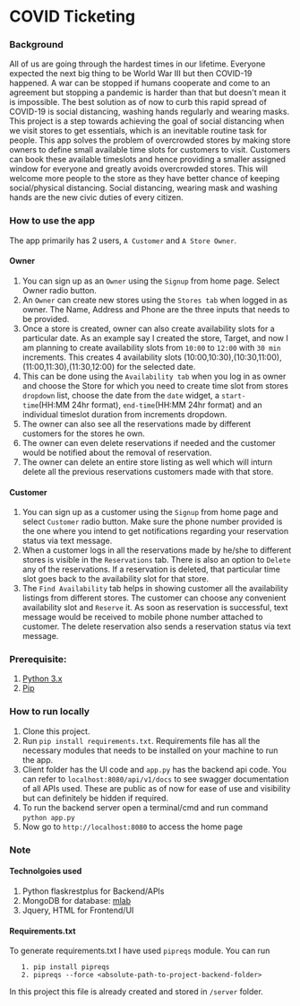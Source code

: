 # COVID Ticketing

### Background
All of us are going through the hardest times in our lifetime. Everyone expected  the next big thing to be World War III but then COVID-19 happened. A war can be stopped if humans cooperate and come to an agreement but stopping a pandemic is harder than that but doesn't mean it is impossible. The best solution as of now to curb this rapid spread of COVID-19 is social distancing, washing hands regularly and wearing masks. This project is a step towards achieving the goal of social distancing when we visit stores to get essentials, which is an inevitable routine task for people. This app solves the problem of overcrowded stores by making store owners to define small available time slots for customers to visit. Customers can book these available timeslots and hence providing a smaller assigned window for everyone and greatly avoids overcrowded stores. This will welcome more people to the store as they have better chance of keeping social/physical distancing. Social distancing, wearing mask and washing hands are the new civic duties of every citizen.

### How to use the app

The app primarily has 2 users, ```A Customer``` and ```A Store Owner```.

#### Owner
1. You can sign up as an ```Owner``` using the ```Signup``` from home page. Select Owner radio button.
2. An ```Owner``` can create new stores using the ```Stores tab``` when logged in as owner. The Name, Address and Phone are the three inputs that needs to be provided.
3. Once a store is created, owner can also create availability slots for a particular date. As an example say I created the store, Target, and now I am planning to create availability slots from ```10:00``` to ```12:00``` with ```30 min``` increments. This creates 4 availability slots (10:00,10:30),(10:30,11:00),(11:00,11:30),(11:30,12:00) for the selected date. 
4. This can be done using the ```Availability tab``` when you log in as owner and choose the Store for which you need to create time slot from stores ```dropdown``` list, choose the date from the ```date``` widget, a ```start-time```(HH:MM 24hr format), ```end-time```(HH:MM 24hr format) and an individual timeslot duration from increments dropdown.
5. The owner can also see all the reservations made by different customers for the stores he own.
6. The owner can even delete reservations if needed and the customer would be notified about the removal of reservation.
7. The owner can delete an entire store listing as well which will inturn delete all the previous reservations customers made with that store.

#### Customer
1. You can sign up as a customer using the ```Signup``` from home page and select ```Customer``` radio button. Make sure the phone number provided is the one where you intend to get notifications regarding your reservation status via text message.
2. When a customer logs in all the reservations made by he/she to different stores is visible in the ```Reservations``` tab. There is also an option to ```Delete``` any of the reservations. If a reservation is deleted, that particular time slot goes back to the availability slot for that store.
3. The ```Find Availability``` tab helps in showing customer all the availability listings from different stores. The customer can choose any convenient availability slot and ```Reserve``` it. As soon as reservation is successful, text message would be received to mobile phone number attached to customer. The delete reservation also sends a reservation status via text message.


### Prerequisite: 
1. [Python 3.x](https://www.python.org/downloads/)
2. [Pip](https://pip.pypa.io/en/stable/installing/)

### How to run locally

1. Clone this project.
2. Run ```pip install requirements.txt```. Requirements file has all the necessary modules that needs to be installed on your machine to run the app.
3. Client folder has the UI code and ```app.py``` has the backend api code. You can refer to ```localhost:8080/api/v1/docs``` to see swagger documentation of all APIs used. These are public as of now for ease of use and visibility but can definitely be hidden if required.
5. To run the backend server open a terminal/cmd and run command ```python app.py```
6. Now go to ```http://localhost:8080``` to access the home page

### Note

#### Technolgoies used

1. Python flaskrestplus for Backend/APIs
2. MongoDB for database: [mlab](https://mlab.com/welcome/)
3. Jquery, HTML for Frontend/UI

#### Requirements.txt

To generate requirements.txt I have used ```pipreqs``` module. You can run
```
   1. pip install pipreqs
   2. pipreqs --force <absolute-path-to-project-backend-folder> 
```
In this project this file is already created and stored in ```/server``` folder.
